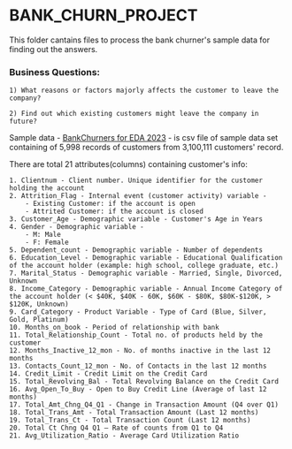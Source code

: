 # BANK_CHURN_PROJECT

This folder cantains files to process the bank churner's sample data for finding out the answers.

### Business Questions:

    1) What reasons or factors majorly affects the customer to leave the company?

    2) Find out which existing customers might leave the company in future?

Sample data - [BankChurners for EDA 2023](https://github.com/jivaniyash/ML_Projects/blob/master/customer_churn's_project/BankChurners.csv) - is csv file of sample data set containing of 5,998 records of customers from 3,100,111 customers' record.

There are total 21 attributes(columns) containing customer's info:

    1. Clientnum - Client number. Unique identifier for the customer holding the account
    2. Attrition_Flag - Internal event (customer activity) variable -
        - Existing Customer: if the account is open 
        - Attrited Customer: if the account is closed
    3. Customer_Age - Demographic variable - Customer's Age in Years
    4. Gender - Demographic variable - 
        - M: Male 
        - F: Female
    5. Dependent_count - Demographic variable - Number of dependents
    6. Education_Level - Demographic variable - Educational Qualification of the account holder (example: high school, college graduate, etc.)
    7. Marital_Status - Demographic variable - Married, Single, Divorced, Unknown
    8. Income_Category - Demographic variable - Annual Income Category of the account holder (< $40K, $40K - 60K, $60K - $80K, $80K-$120K, > $120K, Unknown)
    9. Card_Category - Product Variable - Type of Card (Blue, Silver, Gold, Platinum)
    10. Months_on_book - Period of relationship with bank
    11. Total_Relationship_Count - Total no. of products held by the customer
    12. Months_Inactive_12_mon - No. of months inactive in the last 12 months
    13. Contacts_Count_12_mon - No. of Contacts in the last 12 months
    14. Credit_Limit - Credit Limit on the Credit Card
    15. Total_Revolving_Bal - Total Revolving Balance on the Credit Card
    16. Avg_Open_To_Buy - Open to Buy Credit Line (Average of last 12 months)
    17. Total_Amt_Chng_Q4_Q1 - Change in Transaction Amount (Q4 over Q1)
    18. Total_Trans_Amt - Total Transaction Amount (Last 12 months)
    19. Total_Trans_Ct - Total Transaction Count (Last 12 months)
    20. Total Ct Chng Q4 Q1 – Rate of counts from Q1 to Q4
    21. Avg_Utilization_Ratio - Average Card Utilization Ratio
